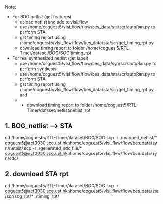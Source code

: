 Note: 
- For BOG netlist (get features)
    - upload netlist and sdc to vlsi_flow
    - use /home/coguest5/vlsi_flow/flow/bes_data/sta/scr/autoRun.py to perform STA
    - get timing report using /home/coguest5/vlsi_flow/flow/bes_data/sta/scr/get_timing_rpt.py
    - download timing report to folder /home/coguest5/RTL-Timer/dataset/BOG/SOG/timing_rpt
- For real synthesized netlist (get label)
    - use /home/coguest5/vlsi_flow/flow/bes_data/syn/scr/autoRun.py to perform synthesis
    - use /home/coguest5/vlsi_flow/flow/bes_data/sta/scr/autoRun.py to perform STA
    - get timing report using /home/coguest5/vlsi_flow/flow/bes_data/sta/scr/get_timing_rpt.py, and
    - - download timing report to folder /home/coguest5/RTL-Timer/dataset/netlist/netlist_rpt

## 1. BOG_netlist --> STA

cd /home/coguest5/RTL-Timer/dataset/BOG/SOG
scp -r ./mapped_netlist/* coguest5@acf3030.ece.ust.hk:/home/coguest5/vlsi_flow/flow/bes_data/syn/netlist/
scp -r ./generated_sdc_file/* coguest5@acf3030.ece.ust.hk:/home/coguest5/vlsi_flow/flow/bes_data/syn/sdc/



## 2. download STA rpt
cd /home/coguest5/RTL-Timer/dataset/BOG/SOG
scp -r coguest5@acf3030.ece.ust.hk:/home/coguest5/vlsi_flow/flow/bes_data/sta/scr/sog_rpt/* ./timing_rpt/

